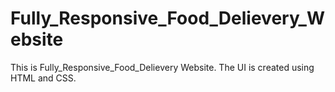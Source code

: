 # Fully_Responsive_Food_Delievery_Website
This is Fully_Responsive_Food_Delievery Website. The UI is created using HTML and CSS.
